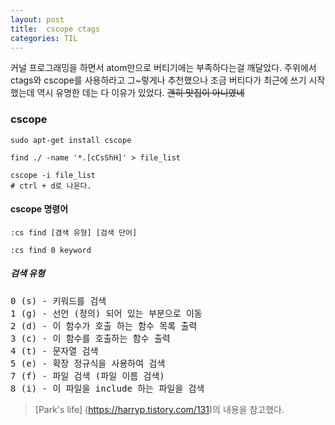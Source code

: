 ```yaml
---
layout: post
title:  cscope ctags 
categories: TIL
---
```


커널 프로그래밍을 하면서 atom만으로 버티기에는 부족하다는걸 깨달았다. 주위에서 ctags와 cscope를 사용하라고 그~렇게나 추천했으나 조금 버티다가 최근에 쓰기 시작했는데 역시 유명한 데는 다 이유가 있었다. ~~괜히 맛집이 아니였네~~

### cscope
```
sudo apt-get install cscope

find ./ -name '*.[cCsShH]' > file_list

cscope -i file_list
# ctrl + d로 나온다.
```
#### cscope 명령어
```
:cs find [겸색 유형] [검색 단어]

:cs find 0 keyword
```
##### 검색 유형
<pre>
0 (s) - 키워드를 검색
1 (g) - 선언 (정의) 되어 있는 부분으로 이동
2 (d) - 이 함수가 호출 하는 함수 목록 출력
3 (c) - 이 함수를 호출하는 함수 출력
4 (t) - 문자열 검색
5 (e) - 확장 정규식을 사용하여 검색
7 (f) - 파일 검색 (파일 이름 검색)
8 (i) - 이 파일을 include 하는 파일을 검색
</pre>


> [Park's life] (https://harryp.tistory.com/131)의 내용을 참고했다. 

